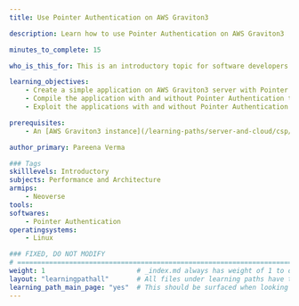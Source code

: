 ```yaml
---
title: Use Pointer Authentication on AWS Graviton3

description: Learn how to use Pointer Authentication on AWS Graviton3

minutes_to_complete: 15

who_is_this_for: This is an introductory topic for software developers interested in using Pointer Authentication on AWS Graviton3 servers.

learning_objectives:
    - Create a simple application on AWS Graviton3 server with Pointer Authentication
    - Compile the application with and without Pointer Authentication to inspect the instructions generated
    - Exploit the applications with and without Pointer Authentication to demonstrate how Pointer Authentication instructions enhance security.

prerequisites:
    - An [AWS Graviton3 instance](/learning-paths/server-and-cloud/csp/aws), the instance type must be C7g.

author_primary: Pareena Verma

### Tags
skilllevels: Introductory
subjects: Performance and Architecture
armips:
    - Neoverse
tools:
softwares:
    - Pointer Authentication
operatingsystems:
    - Linux

### FIXED, DO NOT MODIFY
# ================================================================================
weight: 1                       # _index.md always has weight of 1 to order correctly
layout: "learningpathall"       # All files under learning paths have this same wrapper
learning_path_main_page: "yes"  # This should be surfaced when looking for related content. Only set for _index.md of learning path content.
---
```

